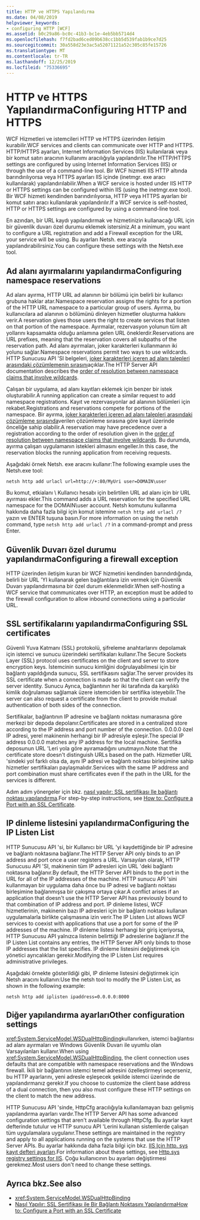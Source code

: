 ```yaml
---
title: HTTP ve HTTPS Yapılandırma
ms.date: 04/08/2019
helpviewer_keywords:
- configuring HTTP [WCF]
ms.assetid: b0c29a86-bc0c-41b3-bc1e-4eb5bb5714d4
ms.openlocfilehash: f7fd2bad6ced09b638cc1bb5d539fab1b9ce7d25
ms.sourcegitcommit: 30a558d23e3ac5a52071121a52c305c85fe15726
ms.translationtype: MT
ms.contentlocale: tr-TR
ms.lasthandoff: 12/25/2019
ms.locfileid: "75336695"
---
```

# <a name="configuring-http-and-https"></a><span data-ttu-id="c1686-102">HTTP ve HTTPS Yapılandırma</span><span class="sxs-lookup"><span data-stu-id="c1686-102">Configuring HTTP and HTTPS</span></span>

<span data-ttu-id="c1686-103">WCF Hizmetleri ve istemcileri HTTP ve HTTPS üzerinden iletişim kurabilir.</span><span class="sxs-lookup"><span data-stu-id="c1686-103">WCF services and clients can communicate over HTTP and HTTPS.</span></span> <span data-ttu-id="c1686-104">HTTP/HTTPS ayarları, Internet Information Services (IIS) kullanılarak veya bir komut satırı aracının kullanımı aracılığıyla yapılandırılır.</span><span class="sxs-lookup"><span data-stu-id="c1686-104">The HTTP/HTTPS settings are configured by using Internet Information Services (IIS) or through the use of a command-line tool.</span></span> <span data-ttu-id="c1686-105">Bir WCF hizmeti IIS HTTP altında barındırılıyorsa veya HTTPS ayarları IIS içinde (inetmgr. exe aracı kullanılarak) yapılandırılabilir.</span><span class="sxs-lookup"><span data-stu-id="c1686-105">When a WCF service is hosted under IIS HTTP or HTTPS settings can be configured within IIS (using the inetmgr.exe tool).</span></span> <span data-ttu-id="c1686-106">Bir WCF hizmeti kendinden barındırılıyorsa, HTTP veya HTTPS ayarları bir komut satırı aracı kullanılarak yapılandırılır.</span><span class="sxs-lookup"><span data-stu-id="c1686-106">If a WCF service is self-hosted, HTTP or HTTPS settings are configured by using a command-line tool.</span></span>

<span data-ttu-id="c1686-107">En azından, bir URL kaydı yapılandırmak ve hizmetinizin kullanacağı URL için bir güvenlik duvarı özel durumu eklemek istersiniz.</span><span class="sxs-lookup"><span data-stu-id="c1686-107">At a minimum, you want to configure a URL registration and add a Firewall exception for the URL your service will be using.</span></span> <span data-ttu-id="c1686-108">Bu ayarları Netsh. exe aracıyla yapılandırabilirsiniz.</span><span class="sxs-lookup"><span data-stu-id="c1686-108">You can configure these settings with the Netsh.exe tool.</span></span>

## <a name="configuring-namespace-reservations"></a><span data-ttu-id="c1686-109">Ad alanı ayırmalarını yapılandırma</span><span class="sxs-lookup"><span data-stu-id="c1686-109">Configuring namespace reservations</span></span>

<span data-ttu-id="c1686-110">Ad alanı ayırma, HTTP URL ad alanının bir bölümü için belirli bir kullanıcı grubuna haklar atar.</span><span class="sxs-lookup"><span data-stu-id="c1686-110">Namespace reservation assigns the rights for a portion of the HTTP URL namespace to a particular group of users.</span></span> <span data-ttu-id="c1686-111">Ayırma, bu kullanıcılara ad alanının o bölümünü dinleyen hizmetler oluşturma hakkını verir.</span><span class="sxs-lookup"><span data-stu-id="c1686-111">A reservation gives those users the right to create services that listen on that portion of the namespace.</span></span> <span data-ttu-id="c1686-112">Ayırmalar, rezervasyon yolunun tüm alt yollarını kapsamakta olduğu anlamına gelen URL öneklerdir.</span><span class="sxs-lookup"><span data-stu-id="c1686-112">Reservations are URL prefixes, meaning that the reservation covers all subpaths of the reservation path.</span></span> <span data-ttu-id="c1686-113">Ad alanı ayırmaları, joker karakterleri kullanmanın iki yolunu sağlar.</span><span class="sxs-lookup"><span data-stu-id="c1686-113">Namespace reservations permit two ways to use wildcards.</span></span> <span data-ttu-id="c1686-114">HTTP Sunucusu API 'SI belgeleri, [joker karakterleri içeren ad alanı talepleri arasındaki çözümlemenin sırasını](/windows/desktop/Http/routing-incoming-requests)açıklar.</span><span class="sxs-lookup"><span data-stu-id="c1686-114">The HTTP Server API documentation describes the [order of resolution between namespace claims that involve wildcards](/windows/desktop/Http/routing-incoming-requests).</span></span>

<span data-ttu-id="c1686-115">Çalışan bir uygulama, ad alanı kayıtları eklemek için benzer bir istek oluşturabilir.</span><span class="sxs-lookup"><span data-stu-id="c1686-115">A running application can create a similar request to add namespace registrations.</span></span> <span data-ttu-id="c1686-116">Kayıt ve rezervasyonlar ad alanının bölümleri için rekabet.</span><span class="sxs-lookup"><span data-stu-id="c1686-116">Registrations and reservations compete for portions of the namespace.</span></span> <span data-ttu-id="c1686-117">Bir ayırma, [joker karakterleri içeren ad alanı talepleri arasındaki çözümleme sırasında](/windows/desktop/Http/routing-incoming-requests)verilen çözümleme sırasına göre kayıt üzerinde önceliğe sahip olabilir.</span><span class="sxs-lookup"><span data-stu-id="c1686-117">A reservation may have precedence over a registration according to the order of resolution given in the [order of resolution between namespace claims that involve wildcards](/windows/desktop/Http/routing-incoming-requests).</span></span> <span data-ttu-id="c1686-118">Bu durumda, ayırma çalışan uygulamanın istekleri almasını engeller.</span><span class="sxs-lookup"><span data-stu-id="c1686-118">In this case, the reservation blocks the running application from receiving requests.</span></span>

<span data-ttu-id="c1686-119">Aşağıdaki örnek Netsh. exe aracını kullanır:</span><span class="sxs-lookup"><span data-stu-id="c1686-119">The following example uses the Netsh.exe tool:</span></span>

```console
netsh http add urlacl url=http://+:80/MyUri user=DOMAIN\user
```

<span data-ttu-id="c1686-120">Bu komut, etkialanı \ Kullanıcı hesabı için belirtilen URL ad alanı için bir URL ayırması ekler.</span><span class="sxs-lookup"><span data-stu-id="c1686-120">This command adds a URL reservation for the specified URL namespace for the DOMAIN\user account.</span></span> <span data-ttu-id="c1686-121">Netsh komutunu kullanma hakkında daha fazla bilgi için komut istemine `netsh http add urlacl /?` yazın ve ENTER tuşuna basın.</span><span class="sxs-lookup"><span data-stu-id="c1686-121">For more information on using the netsh command, type `netsh http add urlacl /?` in a command-prompt and press Enter.</span></span>

## <a name="configuring-a-firewall-exception"></a><span data-ttu-id="c1686-122">Güvenlik Duvarı özel durumu yapılandırma</span><span class="sxs-lookup"><span data-stu-id="c1686-122">Configuring a firewall exception</span></span>

<span data-ttu-id="c1686-123">HTTP üzerinden iletişim kuran bir WCF hizmetini kendinden barındırdığında, belirli bir URL 'YI kullanarak gelen bağlantılara izin vermek için Güvenlik Duvarı yapılandırmasına bir özel durum eklenmelidir.</span><span class="sxs-lookup"><span data-stu-id="c1686-123">When self-hosting a WCF service that communicates over HTTP, an exception must be added to the firewall configuration to allow inbound connections using a particular URL.</span></span>

## <a name="configuring-ssl-certificates"></a><span data-ttu-id="c1686-124">SSL sertifikalarını yapılandırma</span><span class="sxs-lookup"><span data-stu-id="c1686-124">Configuring SSL certificates</span></span>

<span data-ttu-id="c1686-125">Güvenli Yuva Katmanı (SSL) protokolü, şifreleme anahtarlarını depolamak için istemci ve sunucu üzerindeki sertifikaları kullanır.</span><span class="sxs-lookup"><span data-stu-id="c1686-125">The Secure Sockets Layer (SSL) protocol uses certificates on the client and server to store encryption keys.</span></span> <span data-ttu-id="c1686-126">İstemcinin sunucu kimliğini doğrulayabilmesi için bir bağlantı yapıldığında sunucu, SSL sertifikasını sağlar.</span><span class="sxs-lookup"><span data-stu-id="c1686-126">The server provides its SSL certificate when a connection is made so that the client can verify the server identity.</span></span> <span data-ttu-id="c1686-127">Sunucu Ayrıca, bağlantının her iki tarafında da karşılıklı kimlik doğrulaması sağlamak üzere istemciden bir sertifika isteyebilir.</span><span class="sxs-lookup"><span data-stu-id="c1686-127">The server can also request a certificate from the client to provide mutual authentication of both sides of the connection.</span></span>

<span data-ttu-id="c1686-128">Sertifikalar, bağlantının IP adresine ve bağlantı noktası numarasına göre merkezi bir depoda depolanır.</span><span class="sxs-lookup"><span data-stu-id="c1686-128">Certificates are stored in a centralized store according to the IP address and port number of the connection.</span></span> <span data-ttu-id="c1686-129">0\.0.0.0 özel IP adresi, yerel makinenin herhangi bir IP adresiyle eşleşir.</span><span class="sxs-lookup"><span data-stu-id="c1686-129">The special IP address 0.0.0.0 matches any IP address for the local machine.</span></span> <span data-ttu-id="c1686-130">Sertifika deposunun URL 'Leri yola göre ayıramadığını unutmayın.</span><span class="sxs-lookup"><span data-stu-id="c1686-130">Note that the certificate store doesn't distinguish URLs based on the path.</span></span> <span data-ttu-id="c1686-131">Hizmetler URL 'sindeki yol farklı olsa da, aynı IP adresi ve bağlantı noktası birleşimine sahip hizmetler sertifikaları paylaşmalıdır.</span><span class="sxs-lookup"><span data-stu-id="c1686-131">Services with the same IP address and port combination must share certificates even if the path in the URL for the services is different.</span></span>

<span data-ttu-id="c1686-132">Adım adım yönergeler için bkz. [nasıl yapılır: SSL sertifikası Ile bağlantı noktası yapılandırma](how-to-configure-a-port-with-an-ssl-certificate.md).</span><span class="sxs-lookup"><span data-stu-id="c1686-132">For step-by-step instructions, see [How to: Configure a Port with an SSL Certificate](how-to-configure-a-port-with-an-ssl-certificate.md).</span></span>

## <a name="configuring-the-ip-listen-list"></a><span data-ttu-id="c1686-133">IP dinleme listesini yapılandırma</span><span class="sxs-lookup"><span data-stu-id="c1686-133">Configuring the IP Listen List</span></span>

<span data-ttu-id="c1686-134">HTTP Sunucusu API 'si, bir Kullanıcı bir URL 'yi kaydettiğinde bir IP adresine ve bağlantı noktasına bağlanır.</span><span class="sxs-lookup"><span data-stu-id="c1686-134">The HTTP Server API only binds to an IP address and port once a user registers a URL.</span></span> <span data-ttu-id="c1686-135">Varsayılan olarak, HTTP Sunucusu API 'SI, makinenin tüm IP adresleri için URL 'deki bağlantı noktasına bağlanır.</span><span class="sxs-lookup"><span data-stu-id="c1686-135">By default, the HTTP Server API binds to the port in the URL for all of the IP addresses of the machine.</span></span> <span data-ttu-id="c1686-136">HTTP sunucu API 'sini kullanmayan bir uygulama daha önce bu IP adresi ve bağlantı noktası birleşimine bağlanmışsa bir çakışma ortaya çıkar.</span><span class="sxs-lookup"><span data-stu-id="c1686-136">A conflict arises if an application that doesn't use the HTTP Server API has previously bound to that combination of IP address and port.</span></span> <span data-ttu-id="c1686-137">IP dinleme listesi, WCF hizmetlerinin, makinenin bazı IP adresleri için bir bağlantı noktası kullanan uygulamalarla birlikte çalışmasına izin verir.</span><span class="sxs-lookup"><span data-stu-id="c1686-137">The IP Listen List allows WCF services to coexist with applications that use a port for some of the IP addresses of the machine.</span></span> <span data-ttu-id="c1686-138">IP dinleme listesi herhangi bir giriş içeriyorsa, HTTP Sunucusu API yalnızca listenin belirttiği IP adreslerine bağlanır.</span><span class="sxs-lookup"><span data-stu-id="c1686-138">If the IP Listen List contains any entries, the HTTP Server API only binds to those IP addresses that the list specifies.</span></span> <span data-ttu-id="c1686-139">IP dinleme listesini değiştirmek için yönetici ayrıcalıkları gerekir.</span><span class="sxs-lookup"><span data-stu-id="c1686-139">Modifying the IP Listen List requires administrative privileges.</span></span>

<span data-ttu-id="c1686-140">Aşağıdaki örnekte gösterildiği gibi, IP dinleme listesini değiştirmek için Netsh aracını kullanın:</span><span class="sxs-lookup"><span data-stu-id="c1686-140">Use the netsh tool to modify the IP Listen List, as shown in the following example:</span></span>

```console
netsh http add iplisten ipaddress=0.0.0.0:8000
```

## <a name="other-configuration-settings"></a><span data-ttu-id="c1686-141">Diğer yapılandırma ayarları</span><span class="sxs-lookup"><span data-stu-id="c1686-141">Other configuration settings</span></span>

<span data-ttu-id="c1686-142"><xref:System.ServiceModel.WSDualHttpBinding>kullanırken, istemci bağlantısı ad alanı ayırmaları ve Windows Güvenlik Duvarı ile uyumlu olan Varsayılanları kullanır.</span><span class="sxs-lookup"><span data-stu-id="c1686-142">When using <xref:System.ServiceModel.WSDualHttpBinding>, the client connection uses defaults that are compatible with namespace reservations and the Windows firewall.</span></span> <span data-ttu-id="c1686-143">İkili bir bağlantının istemci temel adresini özelleştirmeyi seçerseniz, bu HTTP ayarlarını, yeni adresle eşleşecek şekilde istemci üzerinde de yapılandırmanız gerekir.</span><span class="sxs-lookup"><span data-stu-id="c1686-143">If you choose to customize the client base address of a dual connection, then you also must configure these HTTP settings on the client to match the new address.</span></span>

<span data-ttu-id="c1686-144">HTTP Sunucusu API 'sinde, HttpCfg aracılığıyla kullanılamayan bazı gelişmiş yapılandırma ayarları vardır.</span><span class="sxs-lookup"><span data-stu-id="c1686-144">The HTTP Server API has some advanced configuration settings that aren't available through HttpCfg.</span></span> <span data-ttu-id="c1686-145">Bu ayarlar kayıt defterinde tutulur ve HTTP sunucu API 'Lerini kullanan sistemlerde çalışan tüm uygulamalara uygulanır.</span><span class="sxs-lookup"><span data-stu-id="c1686-145">These settings are maintained in the registry and apply to all applications running on the systems that use the HTTP Server APIs.</span></span> <span data-ttu-id="c1686-146">Bu ayarlar hakkında daha fazla bilgi için bkz. [IIS Için http. sys kayıt defteri ayarları](https://support.microsoft.com/help/820129/http-sys-registry-settings-for-windows).</span><span class="sxs-lookup"><span data-stu-id="c1686-146">For information about these settings, see [Http.sys registry settings for IIS](https://support.microsoft.com/help/820129/http-sys-registry-settings-for-windows).</span></span> <span data-ttu-id="c1686-147">Çoğu kullanıcının bu ayarları değiştirmesi gerekmez.</span><span class="sxs-lookup"><span data-stu-id="c1686-147">Most users don't need to change these settings.</span></span>

## <a name="see-also"></a><span data-ttu-id="c1686-148">Ayrıca bkz.</span><span class="sxs-lookup"><span data-stu-id="c1686-148">See also</span></span>

- <xref:System.ServiceModel.WSDualHttpBinding>
- [<span data-ttu-id="c1686-149">Nasıl Yapılır: SSL Sertifikası ile Bir Bağlantı Noktasını Yapılandırma</span><span class="sxs-lookup"><span data-stu-id="c1686-149">How to: Configure a Port with an SSL Certificate</span></span>](how-to-configure-a-port-with-an-ssl-certificate.md)
